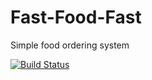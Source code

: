 # Fast-Food-Fast
Simple food ordering system

[![Build Status](https://travis-ci.org/chingsley/Fast-Food-Fast.svg?branch=develope)](https://travis-ci.org/chingsley/Fast-Food-Fast)